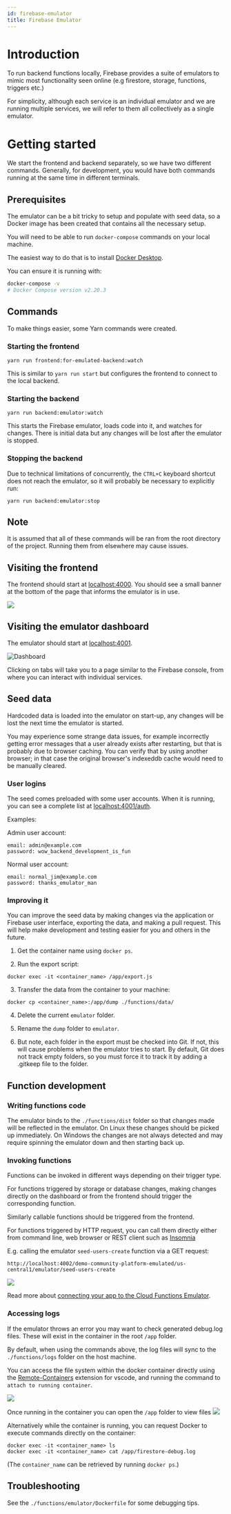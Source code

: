 ```yaml
---
id: firebase-emulator
title: Firebase Emulator
---
```


# Introduction

To run backend functions locally, Firebase provides a suite of emulators to mimic most functionality seen online (e.g firestore, storage, functions, triggers etc.)

For simplicity, although each service is an individual emulator and we are running multiple services, we will refer to them all collectively as a single emulator.

# Getting started

We start the frontend and backend separately, so we have two different commands. Generally, for development, you would have both commands running at the same time in different terminals.

## Prerequisites

The emulator can be a bit tricky to setup and populate with seed data, so a Docker image has been created that contains all the necessary setup.

You will need to be able to run `docker-compose` commands on your local machine.

The easiest way to do that is to install [Docker Desktop](https://docs.docker.com/desktop/).

You can ensure it is running with:

```sh
docker-compose -v
# Docker Compose version v2.20.3
```

## Commands

To make things easier, some Yarn commands were created.

### Starting the frontend

```
yarn run frontend:for-emulated-backend:watch
```

This is similar to `yarn run start` but configures the frontend to connect to the local backend.

### Starting the backend

```
yarn run backend:emulator:watch
```

This starts the Firebase emulator, loads code into it, and watches for changes. There is initial data but any changes will be lost after the emulator is stopped.

### Stopping the backend

Due to technical limitations of concurrently, the `CTRL+C` keyboard shortcut does not reach the emulator, so it will probably be necessary to explicitly run:

```
yarn run backend:emulator:stop
```

## Note

It is assumed that all of these commands will be ran from the root directory of the project. Running them from elsewhere may cause issues.

## Visiting the frontend

The frontend should start at [localhost:4000](http://localhost:4000). You should see a small banner at the bottom of the page that informs the emulator is in use.

![](./images/emulator-docker-frontend.png)

## Visiting the emulator dashboard

The emulator should start at [localhost:4001](http://localhost:4001).

![Dashboard](./images/firebase-emulator-dashboard.png)

Clicking on tabs will take you to a page similar to the Firebase console, from where you can interact with individual services.

## Seed data

Hardcoded data is loaded into the emulator on start-up, any changes will be lost the next time the emulator is started.

You may experience some strange data issues, for example incorrectly getting error messages that a user already exists after restarting, but that is probably due to browser caching. You can verify that by using another browser; in that case the original browser's indexeddb cache would need to be manually cleared.

### User logins

The seed comes preloaded with some user accounts. When it is running, you can see a complete list at [localhost:4001/auth](http://localhost:4001/auth).

Examples:

Admin user account:

```
email: admin@example.com
password: wow_backend_development_is_fun
```

Normal user account:

```
email: normal_jim@example.com
password: thanks_emulator_man
```

### Improving it

You can improve the seed data by making changes via the application or Firebase user interface, exporting the data, and making a pull request. This will help make development and testing easier for you and others in the future.

1. Get the container name using `docker ps`.

2. Run the export script:

```
docker exec -it <container_name> /app/export.js
```

3. Transfer the data from the container to your machine:

```
docker cp <container_name>:/app/dump ./functions/data/
```

4. Delete the current `emulator` folder.

5. Rename the `dump` folder to `emulator`.

6. But note, each folder in the export must be checked into Git. If not, this will cause problems when the emulator tries to start. By default, Git does not track empty folders, so you must force it to track it by adding a .gitkeep file to the folder.

## Function development

### Writing functions code

The emulator binds to the `./functions/dist` folder so that changes made will be reflected in the emulator. On Linux these changes should be picked up immediately. On Windows the changes are not always detected and may require spinning the emulator down and then starting back up.

### Invoking functions

Functions can be invoked in different ways depending on their trigger type.

For functions triggered by storage or database changes, making changes directly on the dashboard or from the frontend should trigger the corresponding function.

Similarly callable functions should be triggered from the frontend.

For functions triggered by HTTP request, you can call them directly either from command line, web browser or REST client such as [Insomnia](https://insomnia.rest/)

E.g. calling the emulator `seed-users-create` function via a GET request:

```
http://localhost:4002/demo-community-platform-emulated/us-central1/emulator/seed-users-create
```

![](images/emulator-docker-http-req.png)

Read more about [connecting your app to the Cloud Functions Emulator](https://firebase.google.com/docs/emulator-suite/connect_functions).

### Accessing logs

If the emulator throws an error you may want to check generated debug.log files. These will exist in the container in the root `/app` folder.

By default, when using the commands above, the log files will sync to the `./functions/logs` folder on the host machine.

You can access the file system within the docker container directly using the
[Remote-Containers](https://marketplace.visualstudio.com/items?itemName=ms-vscode-remote.remote-containers) extension for vscode, and running the command to `attach to running container`.

![](images/emulator-docker-remote.png)

Once running in the container you can open the `/app` folder to view files
![](images/emulator-docker-remote-files.png)

Alternatively while the container is running, you can request Docker to execute commands directly on the container:

```
docker exec -it <container_name> ls
docker exec -it <container_name> cat /app/firestore-debug.log
```

(The `container_name` can be retrieved by running `docker ps`.)

## Troubleshooting

See the `./functions/emulator/Dockerfile` for some debugging tips.
